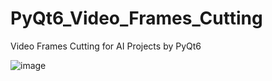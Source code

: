 # PyQt6_Video_Frames_Cutting
Video Frames Cutting for AI Projects by PyQt6

![image](https://github.com/DmPanf/PyQt6_Video_Frames_Cutting/assets/99917230/b60ddaf1-5be1-418d-a113-fd90bcf35ecf)
